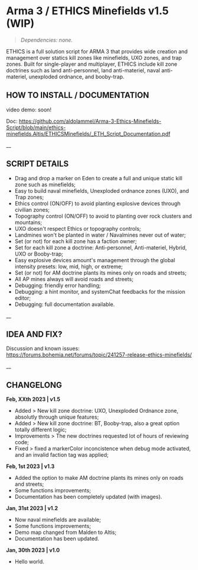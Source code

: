 # Arma 3 / ETHICS Minefields v1.5 (WIP)
>*Dependencies: none.*

ETHICS  is a full solution script for ARMA 3 that provides wide creation and management over statics kill zones like minefields, UXO zones, and trap zones. Built for single-player and multiplayer, ETHICS include kill zone doctrines such as land anti-personnel, land anti-materiel, naval anti-materiel, unexploded ordnance, and booby-trap.

## HOW TO INSTALL / DOCUMENTATION

video demo: soon!

Doc: https://github.com/aldolammel/Arma-3-Ethics-Minefields-Script/blob/main/ethics-minefields.Altis/ETHICSMinefields/_ETH_Script_Documentation.pdf

__

## SCRIPT DETAILS

- Drag and drop a marker on Eden to create a full and unique static kill zone such as minefields;
- Easy to build naval minefields, Unexploded ordnance zones (UXO), and Trap zones;
- Ethics control (ON/OFF) to avoid planting explosive devices through civilian zones;
- Topography control (ON/OFF) to avoid to planting over rock clusters and mountains;
- UXO doesn't respect Ethics or topography controls;
- Landmines won't be planted in water / Navalmines never out of water;
- Set (or not) for each kill zone has a faction owner;
- Set for each kill zone a doctrine: Anti-personnel, Anti-materiel, Hybrid, UXO or Booby-trap;
- Easy explosive devices amount's management through the global intensity presets: low, mid, high, or extreme;
- Set (or not) for AM doctrine plants its mines only on roads and streets;
- All AP mines always will avoid roads and streets;
- Debugging: friendly error handling;
- Debugging: a hint monitor, and systemChat feedbacks for the mission editor;
- Debugging: full documentation available.

__

## IDEA AND FIX?

Discussion and known issues: https://forums.bohemia.net/forums/topic/241257-release-ethics-minefields/

__

## CHANGELONG

**Feb, XXth 2023 | v1.5**

- Added > New kill zone doctrine: UXO, Unexploded Ordnance zone, absolutly through unique features;
- Added > New kill zone doctrine: BT,  Booby-trap, also a great option totally different logic;
- Improvements > The new doctrines requested lot of hours of reviewing code; 
- Fixed > fixed a markerColor inconcistence when debug mode activated, and an invalid faction tag was applied;

**Feb, 1st 2023 | v1.3**

- Added the option to make AM doctrine plants its mines only on roads and streets;
- Some functions improvements;
- Documentation has been completely updated (with images).

**Jan, 31st 2023 | v1.2**

- Now naval minefields are available;
- Some functions improvements;
- Demo map changed from Malden to Altis;
- Documentation has been updated.

**Jan, 30th 2023 | v1.0**

- Hello world.
